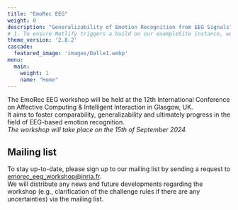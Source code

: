 ```yaml
---
title: "EmoRec EEG"
weight: 0
description: "Generalizability of Emotion Recognition from EEG Signals"
# 1. To ensure Netlify triggers a build on our exampleSite instance, we need to change a file in the exampleSite directory.
theme_version: '2.8.2'
cascade:
  featured_image: 'images/Dalle1.webp'
menu:
  main:
    weight: 1
    name: "Home"
---
```

The EmoRec EEG workshop will be held at the 12th International Conference on Affective Computing & Intelligent Interaction in Glasgow, UK.  
It aims to foster comparability, generalizability and ultimately progress in the field of EEG-based emotion recognition.  
*The workshop will take place on the 15th of September 2024.*  

## Mailing list

To stay up-to-date, please sign up to our mailing list by sending a request to emorec_eeg_workshop@inria.fr.\
We will distribute any news and future developments regarding the workshop (e.g., clarification of the challenge rules if there are any uncertainties) via the mailing list.
